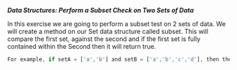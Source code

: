 ***Data Structures: Perform a Subset Check on Two Sets of Data***

In this exercise we are going to perform a subset test on 2 sets of data. We will create a method on our Set data structure called subset. This will compare the first set, against the second and if the first set is fully contained within the Second then it will return true.

```javascript
For example, if setA = ['a','b'] and setB = ['a','b','c','d'], then the subset of setA and setB is: setA.subset(setB) should be true.
```
